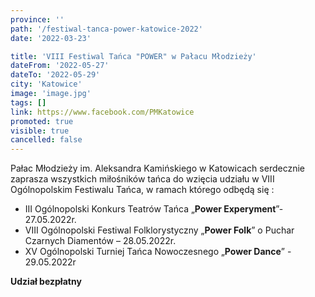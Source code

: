 ```yaml
---
province: ''
path: '/festiwal-tanca-power-katowice-2022'
date: '2022-03-23'

title: 'VIII Festiwal Tańca "POWER" w Pałacu Młodzieży'
dateFrom: '2022-05-27'
dateTo: '2022-05-29'
city: 'Katowice'
image: 'image.jpg'
tags: []
link: https://www.facebook.com/PMKatowice
promoted: true
visible: true
cancelled: false
---
```

Pałac Młodzieży im. Aleksandra Kamińskiego w Katowicach serdecznie zaprasza wszystkich miłośników tańca do wzięcia udziału w
VIII Ogólnopolskim Festiwalu Tańca, w ramach którego odbędą się :

- III Ogólnopolski Konkurs Teatrów Tańca „**Power Experyment**”- 27.05.2022r.
- VIII Ogólnopolski Festiwal Folklorystyczny „**Power Folk**” o Puchar Czarnych Diamentów – 28.05.2022r.
- XV Ogólnopolski Turniej Tańca Nowoczesnego „**Power Dance**”  - 29.05.2022r

**Udział bezpłatny**
